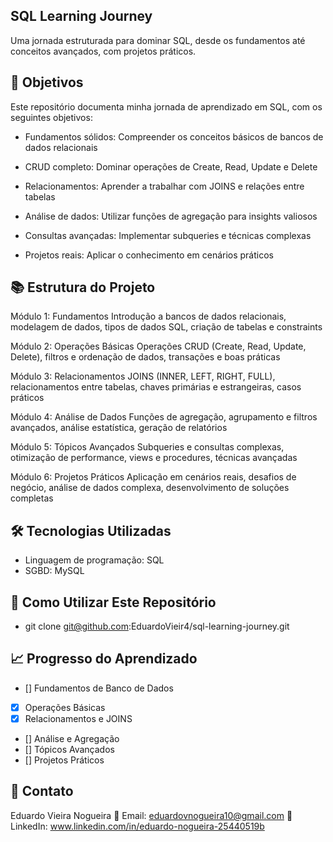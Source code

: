 ## SQL Learning Journey

Uma jornada estruturada para dominar SQL, desde os fundamentos até conceitos avançados, com projetos práticos.

## 🎯 Objetivos

Este repositório documenta minha jornada de aprendizado em SQL, com os seguintes objetivos:

- Fundamentos sólidos: Compreender os conceitos básicos de bancos de dados relacionais

- CRUD completo: Dominar operações de Create, Read, Update e Delete

- Relacionamentos: Aprender a trabalhar com JOINS e relações entre tabelas

- Análise de dados: Utilizar funções de agregação para insights valiosos

- Consultas avançadas: Implementar subqueries e técnicas complexas

- Projetos reais: Aplicar o conhecimento em cenários práticos

## 📚 Estrutura do Projeto

Módulo 1: Fundamentos
Introdução a bancos de dados relacionais, modelagem de dados, tipos de dados SQL, criação de tabelas e constraints

Módulo 2: Operações Básicas
Operações CRUD (Create, Read, Update, Delete), filtros e ordenação de dados, transações e boas práticas

Módulo 3: Relacionamentos
JOINS (INNER, LEFT, RIGHT, FULL), relacionamentos entre tabelas, chaves primárias e estrangeiras, casos práticos

Módulo 4: Análise de Dados
Funções de agregação, agrupamento e filtros avançados, análise estatística, geração de relatórios

Módulo 5: Tópicos Avançados
Subqueries e consultas complexas, otimização de performance, views e procedures, técnicas avançadas

Módulo 6: Projetos Práticos
Aplicação em cenários reais, desafios de negócio, análise de dados complexa, desenvolvimento de soluções completas

## 🛠 Tecnologias Utilizadas

- Linguagem de programação: SQL
- SGBD: MySQL

## 🚀 Como Utilizar Este Repositório

- git clone git@github.com:EduardoVieir4/sql-learning-journey.git

## 📈 Progresso do Aprendizado

- [] Fundamentos de Banco de Dados
- [x] Operações Básicas
- [x] Relacionamentos e JOINS
- [] Análise e Agregação
- [] Tópicos Avançados
- [] Projetos Práticos

## 🤝 Contato

Eduardo Vieira Nogueira 
📧 Email: eduardovnogueira10@gmail.com
💼 LinkedIn: www.linkedin.com/in/eduardo-nogueira-25440519b

